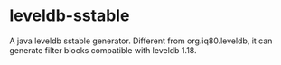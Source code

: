 # leveldb-sstable

A java leveldb sstable generator. Different from org.iq80.leveldb, it can generate filter blocks compatible with leveldb 1.18.
